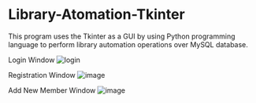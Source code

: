 # Library-Atomation-Tkinter
This program uses the Tkinter as a GUI by using Python programming language to perform library automation operations over MySQL database.

Login Window
![login](https://user-images.githubusercontent.com/75491382/132349261-5c63c686-0c79-4006-a2f7-c74caecc2a24.png)

Registration Window
![image](https://user-images.githubusercontent.com/75491382/132349480-cf2e7c92-4a88-457f-859e-69ebb46c833e.png)

Add New Member Window
![image](https://user-images.githubusercontent.com/75491382/132349866-0e73a0bd-3f4b-471d-a2ec-409c573bf053.png)
